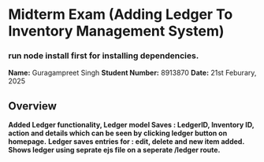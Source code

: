 # Midterm Exam (Adding Ledger To Inventory Management System)

### run node install first for installing dependencies.

**Name:** Guragampreet Singh
**Student Number:** 8913870
**Date:** 21st Feburary, 2025

## Overview
**Added Ledger functionality, Ledger model Saves : LedgerID, Inventory ID, action and details which can be seen by clicking ledger button on homepage.**
**Ledger saves entries for : edit, delete and new item added.**
**Shows ledger using seprate ejs file on a seperate /ledger route.**
